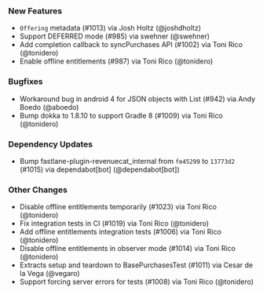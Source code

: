 ### New Features
* `Offering` metadata (#1013) via Josh Holtz (@joshdholtz)
* Support DEFERRED mode (#985) via swehner (@swehner)
* Add completion callback to syncPurchases API (#1002) via Toni Rico (@tonidero)
* Enable offline entitlements (#987) via Toni Rico (@tonidero)
### Bugfixes
* Workaround bug in android 4 for JSON objects with List<String> (#942) via Andy Boedo (@aboedo)
* Bump dokka to 1.8.10 to support Gradle 8 (#1009) via Toni Rico (@tonidero)
### Dependency Updates
* Bump fastlane-plugin-revenuecat_internal from `fe45299` to `13773d2` (#1015) via dependabot[bot] (@dependabot[bot])
### Other Changes
* Disable offline entitlements temporarily (#1023) via Toni Rico (@tonidero)
* Fix integration tests in CI (#1019) via Toni Rico (@tonidero)
* Add offline entitlements integration tests (#1006) via Toni Rico (@tonidero)
* Disable offline entitlements in observer mode (#1014) via Toni Rico (@tonidero)
* Extracts setup and teardown to BasePurchasesTest (#1011) via Cesar de la Vega (@vegaro)
* Support forcing server errors for tests (#1008) via Toni Rico (@tonidero)
